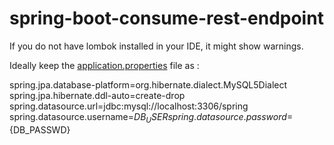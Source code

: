 # spring-boot-consume-rest-endpoint

If you do not have lombok installed in your IDE, it might show warnings.

Ideally keep the [application.properties](application.properties) file as : 

spring.jpa.database-platform=org.hibernate.dialect.MySQL5Dialect
spring.jpa.hibernate.ddl-auto=create-drop
spring.datasource.url=jdbc:mysql://localhost:3306/spring
spring.datasource.username=${DB_USER}
spring.datasource.password=${DB_PASSWD}
